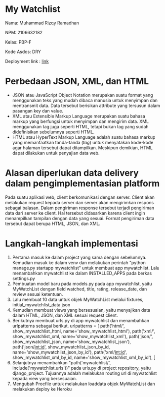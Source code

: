 # My Watchlist
Nama: Muhammad Rizqy Ramadhan

NPM: 2106632182

Kelas: PBP-F

Kode Asdos: DRY

Deployment link : [link](https://tugas2pbpkiram.herokuapp.com/)

# Perbedaan JSON, XML, dan HTML
* JSON atau JavaScript Object Notation merupakan suatu format yang menggunakan teks yang mudah dibaca manusia untuk menyimpan dan mentransmit data. Data tersebut berisikan attribute yang tersusun dalam pasangan key dan value. 
* XML atau Extensible Markup Language merupakan suatu bahasa markup yang berfungsi untuk menyimpan dan mengirim data. XML menggunakan tag juga seperti HTML, tetapi bukan tag yang sudah didefinisikan sebelumnya seperti HTML. 
* HTML atau HyperText Markup Language adalah suatu bahasa markup yang memanfaatkan tanda-tanda (_tag_) untuk menyatakan kode-kode agar halaman tersebut dapat ditampilkan. Meskipun demikian, HTML dapat dilakukan untuk penyajian data web. 

# Alasan diperlukan data delivery dalam pengimplementasian platform
Pada suatu aplikasi web, client berkomunikasi dengan server. Client akan melakukan request kepada server dan server akan mengirimkan respons sebagai balasan. Dalam pengiriman response tersebut terjadi pengiriman data dari server ke client. Hal tersebut didasarkan karena client ingin menampilkan tampilan dengan data yang sesuai. Format pengiriman data tersebut dapat berupa HTML, JSON, dan XML. 

# Langkah-langkah implementasi
1. Pertama masuk ke dalam project yang sama dengan sebelumnya. Kemudian masuk ke dalam venv dan melakukan perintah "python manage.py startapp mywatchlist" untuk membuat app mywatchlist. Lalu menambahkan mywatchlist ke dalam INSTALLED_APPS pada berkas settings.py
2. Pembuatan model baru pada models.py pada app mywatchlist, yaitu MyWatchList dengan field watched, title, rating, release_date, dan review sesuai ketentuan.
3. Lalu membuat 10 data untuk objek MyWatchList melalui fixtures, initial_mywatchlist_data.json
4. Kemudian membuat views yang bersesuaian, yaitu menyajikan data dalam HTML, JSON, dan XML sesuai request client.
5. Berikutnya membuat urls.py di app mywatchlist dan menambahkan urlpatterns sebagai berikut.
  urlpatterns = [
    path('html/', show_mywatchlist_html, name='show_mywatchlist_html'),
    path('xml/', show_mywatchlist_xml, name='show_mywatchlist_xml'),
    path('json/', show_mywatchlist_json, name='show_mywatchlist_json'),
    path('json/<int:id>', show_mywatchlist_json_by_id, name='show_mywatchlist_json_by_id'),
    path('xml/<int:id>', show_mywatchlist_xml_by_id, name='show_mywatchlist_xml_by_id'),
    ]
6. Selanjutnya menambahkan "path('mywatchlist/', include('mywatchlist.urls'))" pada urls.py di project repository, yaitu django_project. Tujuannya adalah melakukan routing url di mywatchlist kepada view yang bersesuaian.
7. Mengubah Procfile untuk melakukan loaddata objek MyWatchList dan melakukan deploy ke Heroku
